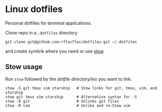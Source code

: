 # Linux dotfiles

Personal dotfiles for terminal applications.

Clone repo in a `.dotfiles` directory

```shell
git clone git@github.com:rflocfloc/dotfiles.git ~/.dotfiles
```

and create symlink where you need or use [stow](https://www.gnu.org/software/stow/).

## Stow usage

Run `stow` followed by the *dotfile directory/ies* you want to link:

```shell
stow -S git tmux vim starship   # Stow links for git, tmux, vim, and starship
stow git tmux vim starship      # Alternative syntax for -S
stow -D git                     # Unlinks git files
stow -R vim                     # Unliks and re-Stow vim
```
